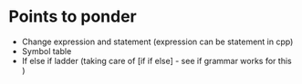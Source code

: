 # Points to ponder

* Change expression and statement (expression can be statement in cpp)
* Symbol table
* If else if ladder (taking care of [if if else] - see if grammar works for this )
